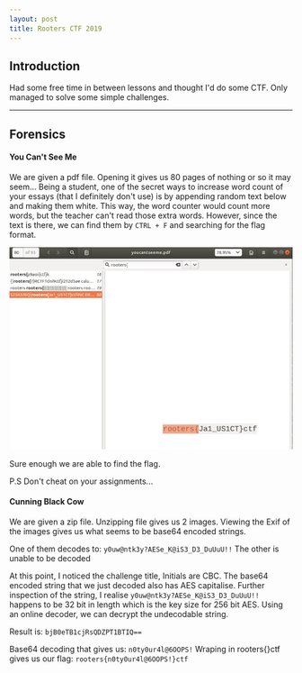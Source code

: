 ```yaml
---
layout: post
title: Rooters CTF 2019
---
```


Introduction
------

Had some free time in between lessons and thought I'd do some CTF. Only managed to solve some simple challenges. 

---

Forensics
------
#### You Can't See Me

We are given a pdf file. Opening it gives us 80 pages of nothing or so it may seem... 
Being a student, one of the secret ways to increase word count of your essays (that I definitely don't use) is by appending random text below and making them white. This way, the word counter would count more words, but the teacher can't read those extra words. However, since the text is there, we can find them by `CTRL + F` and searching for the flag format. 

![](https://github.com/Oceankoh/oceankoh.github.io/blob/master/attachments/rootersctf/CTRL%2BF_Skillage.JPG "CTRL + F Skills")

Sure enough we are able to find the flag. 

P.S Don't cheat on your assignments...

#### Cunning Black Cow

We are given a zip file. Unzipping file gives us 2 images. Viewing the Exif of the images gives us what seems to be base64 encoded strings. 

One of them decodes to: `y0uw@ntk3y?AESe_K@iS3_D3_DuUuU!!`
The other is unable to be decoded

At this point, I noticed the challenge title, Initials are CBC. The base64 encoded string that we just decoded also has AES capitalise. Further inspection of the string, I realise `y0uw@ntk3y?AESe_K@iS3_D3_DuUuU!!` happens to be 32 bit in length which is the key size for 256 bit AES. Using an online decoder, we can decrypt the undecodable string. 

Result is: `bjB0eTB1cjRsQDZPT1BTIQ==`

Base64 decoding that gives us: `n0ty0ur4l@6OOPS!` 
Wraping in rooters{}ctf gives us our flag: `rooters{n0ty0ur4l@6OOPS!}ctf`